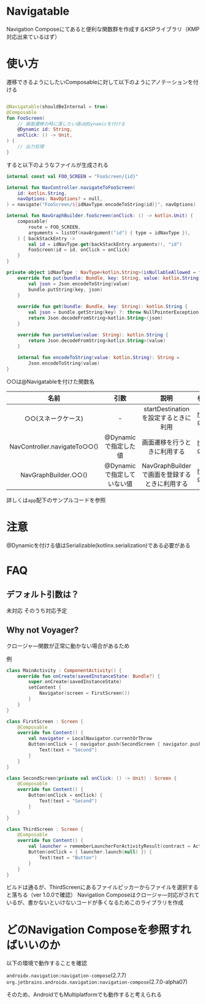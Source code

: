 # Navigatable

Navigation Composeにてあると便利な関数群を作成するKSPライブラリ（KMP対応出来ているはず）

# 使い方

遷移できるようにしたいComposableに対して以下のようにアノテーションを付ける

```kotlin

@Navigatable(shouldBeInternal = true)
@Composable
fun FooScreen(
    // 画面遷移の時に渡したい値は@Dynamicを付ける
    @Dynamic id: String,
    onClick: () -> Unit,
) {
    // 出力処理
}
```

すると以下のようなファイルが生成される

```kotlin
internal const val FOO_SCREEN = "FooScreen/{id}"

internal fun NavController.navigateToFooScreen(
    id: kotlin.String,
    navOptions: NavOptions? = null,
) = navigate("FooScreen/${idNavType.encodeToString(id)}", navOptions)

internal fun NavGraphBuilder.fooScreen(onClick: () -> kotlin.Unit) {
    composable(
        route = FOO_SCREEN,
        arguments = listOf(navArgument("id") { type = idNavType }),
    ) { backStackEntry ->
        val id = idNavType.get(backStackEntry.arguments!!, "id")
        FooScreen(id = id, onClick = onClick)
    }
}

private object idNavType : NavType<kotlin.String>(isNullableAllowed = false) {
    override fun put(bundle: Bundle, key: String, value: kotlin.String) {
        val json = Json.encodeToString(value)
        bundle.putString(key, json)
    }
    
    override fun get(bundle: Bundle, key: String): kotlin.String {
        val json = bundle.getString(key) ?: throw NullPointerException()
        return Json.decodeFromString<kotlin.String>(json)
    }

    override fun parseValue(value: String): kotlin.String {
        return Json.decodeFromString<kotlin.String>(value)
    }
    
    internal fun encodeToString(value: kotlin.String): String =
        Json.encodeToString(value)
}

```

○○は@Navigatableを付けた関数名

|              名前              |        引数         |               説明               | 参考                                                                                                                  |
|:----------------------------:|:-----------------:|:------------------------------:|:--------------------------------------------------------------------------------------------------------------------|
|         ○○(スネークケース)          |         -         |   startDestinationを設定するときに利用   | https://github.com/Wansuko-cmd/Navigatable/blob/main/app/src/main/java/com/example/navigatable/MainActivity.kt#L27  |
| NavController.navigateTo○○() |  @Dynamicで指定した値   |         画面遷移を行うときに利用する         | https://github.com/Wansuko-cmd/Navigatable/blob/main/app/src/main/java/com/example/navigatable/MainActivity.kt#L30  |
|     NavGraphBuilder.○○()     | @Dynamicで指定していない値 | NavGraphBuilderで画面を登録するときに利用する | https://github.com/Wansuko-cmd/Navigatable/blob/main/app/src/main/java/com/example/navigatable/MainActivity.kt#L29  |

詳しくは`app`配下のサンプルコードを参照

# 注意

@Dynamicを付ける値はSerializable(kotlinx.serialization)である必要がある

# FAQ

## デフォルト引数は？

未対応
そのうち対応予定

## Why not Voyager?

クロージャ―関数が正常に動かない場合があるため

例

```kotlin
class MainActivity : ComponentActivity() {
    override fun onCreate(savedInstanceState: Bundle?) {
        super.onCreate(savedInstanceState)
        setContent {
            Navigator(screen = FirstScreen())
        }
    }
}

class FirstScreen : Screen {
    @Composable
    override fun Content() {
        val navigator = LocalNavigator.currentOrThrow
        Button(onClick = { navigator.push(SecondScreen { navigator.push(ThirdScreen()) }) }) {
            Text(text = "Second")
        }
    }
}

class SecondScreen(private val onClick: () -> Unit) : Screen {
    @Composable
    override fun Content() {
        Button(onClick = onClick) {
            Text(text = "Second")
        }
    }
}

class ThirdScreen : Screen {
    @Composable
    override fun Content() {
        val launcher = rememberLauncherForActivityResult(contract = ActivityResultContracts.OpenDocumentTree()) {}
        Button(onClick = { launcher.launch(null) }) {
            Text(text = "Button")
        }
    }
}
```

ビルドは通るが、ThirdScreenにあるファイルピッカーからファイルを選択すると落ちる（ver 1.0.0で確認）
Navigation Composeはクロージャ―対応がされているが、書かないといけないコードが多くなるためこのライブラリを作成

# どのNavigation Composeを参照すればいいのか

以下の環境で動作することを確認

`androidx.navigation:navigation-compose`(2.7.7)
`org.jetbrains.androidx.navigation:navigation-compose`(2.7.0-alpha07)

そのため、AndroidでもMultiplatformでも動作すると考えられる
